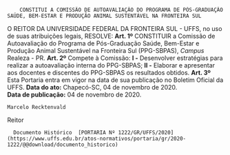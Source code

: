         CONSTITUI A COMISSÃO DE AUTOAVALIAÇÃO DO PROGRAMA DE PÓS-GRADUAÇÃO SAÚDE, BEM-ESTAR E PRODUÇÃO ANIMAL SUSTENTÁVEL NA FRONTEIRA SUL  

 O REITOR DA UNIVERSIDADE FEDERAL DA FRONTEIRA SUL - UFFS, no uso de suas atribuições legais,   RESOLVE:   **Art. 1º**  CONSTITUIR a Comissão de Autoavaliação do Programa de Pós-Graduação Saúde, Bem-Estar e Produção Animal Sustentável na Fronteira Sul (PPG-SBPAS), *Campus*  Realeza - PR.   **Art. 2º**  Compete à Comissão: **I -**  Desenvolver estratégias para realizar a autoavaliação interna do PPG-SBPAS; **II -**  Elaborar e apresentar aos docentes e discentes do PPG-SBPAS os resultados obtidos.   **Art. 3º**  Esta Portaria entra em vigor na data de sua publicação no Boletim Oficial da UFFS.        **Data do ato:** Chapecó-SC, 04 de novembro de 2020.   
 **Data de publicação:**  04 de novembro de 2020. 

    Marcelo Recktenvald   
 Reitor 

      Documento Histórico  [PORTARIA Nº 1222/GR/UFFS/2020](https://www.uffs.edu.br/atos-normativos/portaria/gr/2020-1222/@@download/documento_historico)     
      